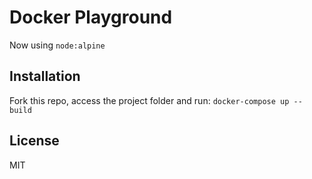 # Docker Playground
Now using `node:alpine`


## Installation
Fork this repo, access the project folder and run:
```docker-compose up --build```


## License
MIT